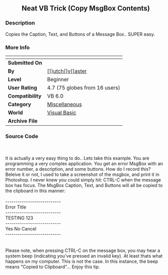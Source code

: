 ﻿<div align="center">

## Neat VB Trick \(Copy MsgBox Contents\)


</div>

### Description

Copies the Caption, Text, and Buttons of a Message Box.. SUPER easy.
 
### More Info
 


<span>             |<span>
---                |---
**Submitted On**   |
**By**             |[\[\]\)utch\[\]v\[\]aster](https://github.com/Planet-Source-Code/PSCIndex/blob/master/ByAuthor/utch-v-aster.md)
**Level**          |Beginner
**User Rating**    |4.7 (75 globes from 16 users)
**Compatibility**  |VB 6\.0
**Category**       |[Miscellaneous](https://github.com/Planet-Source-Code/PSCIndex/blob/master/ByCategory/miscellaneous__1-1.md)
**World**          |[Visual Basic](https://github.com/Planet-Source-Code/PSCIndex/blob/master/ByWorld/visual-basic.md)
**Archive File**   |[](https://github.com/Planet-Source-Code/utch-v-aster-neat-vb-trick-copy-msgbox-contents__1-60342/archive/master.zip)





### Source Code

<BR><BR>It is actually a very easy thing to do.. Lets take this example. You are programming a very complex application. You get an error MsgBox with an error number, a description, and some buttons. How do I record this? Beleive it or not, I used to take a screenshot of the msgbox, and print it in Photoshop. I never knew you could simply hit: CTRL-C when the message box has focus. The MsgBox Caption, Text, and Buttons will all be copied to the clipboard in this manner:<BR><BR>
---------------------------<BR>
Error Title<BR>
---------------------------<BR>
TESTING 123<BR>
---------------------------<BR>
Yes No Cancel <BR>
---------------------------<BR>
<BR><BR>
Please note, when pressing CTRL-C on the message box, you may hear a system beep (indicating you've pressed an invalid key). At least thats what happens on my computer. This is not the case. In this instance, the beep means "Copied to Clipboard"... Enjoy this tip.

